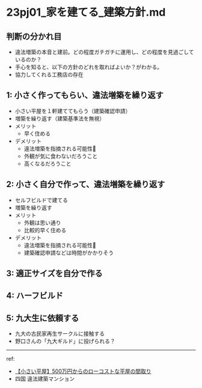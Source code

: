 # 23pj01_家を建てる_建築方針.md
## 判断の分かれ目
- 違法増築の本音と建前。どの程度ガチガチに運用し、どの程度を見過ごしているのか？
- 手心を知ると、以下の方針のどれを取ればよいか？がわかる。
- 協力してくれる工務店の存在

## 1: 小さく作ってもらい、違法増築を繰り返す
- 小さい平屋を１軒建ててもらう（建築確認申請）
- 増築を繰り返す（建築基準法を無視）
- メリット
  - 早く住める
- デメリット
  - 違法増築を指摘される可能性🚨
  - 外観が気に食わないだろうこと
  - 高くなるだろうこと
## 2: 小さく自分で作って、違法増築を繰り返す
- セルフビルドで建てる
- 増築を繰り返す
- メリット
  - 外観は思い通り
  - 比較的早く住める
- デメリット
  - 違法増築を指摘される可能性🚨
  - 建築確認申請などは時間がかかりそう
## 3: 適正サイズを自分で作る
## 4: ハーフビルド
## 5: 九大生に依頼する
- 九大の古民家再生サークルに接触する
- 野口さんの「九大ギルド」に投げられる？



---
ref:
- [【小さい平屋】500万円からのローコストな平屋の間取り](https://www.pcoating.com/hiraya/small-house.html#500)
- 四国 違法建築マンション

